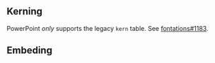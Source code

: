 ## Kerning

PowerPoint *only* supports the legacy `kern` table. See [fontations#1183](https://github.com/googlefonts/fontations/issues/1183).

## Embeding
